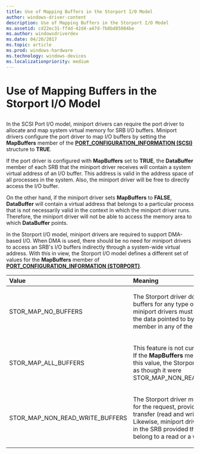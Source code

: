 ```yaml
---
title: Use of Mapping Buffers in the Storport I/O Model
author: windows-driver-content
description: Use of Mapping Buffers in the Storport I/O Model
ms.assetid: cd22ec31-ff4d-42d4-a47d-7b8bd85804be
ms.author: windowsdriverdev
ms.date: 04/20/2017
ms.topic: article
ms.prod: windows-hardware
ms.technology: windows-devices
ms.localizationpriority: medium
---
```


# Use of Mapping Buffers in the Storport I/O Model


## <span id="ddk_use_of_mapping_buffers_in_the_storport_i_o_model_kg"></span><span id="DDK_USE_OF_MAPPING_BUFFERS_IN_THE_STORPORT_I_O_MODEL_KG"></span>


In the SCSI Port I/O model, miniport drivers can require the port driver to allocate and map system virtual memory for SRB I/O buffers. Miniport drivers configure the port driver to map I/O buffers by setting the **MapBuffers** member of the [**PORT\_CONFIGURATION\_INFORMATION (SCSI)**](https://msdn.microsoft.com/library/windows/hardware/ff563900) structure to **TRUE**.

If the port driver is configured with **MapBuffers** set to **TRUE**, the **DataBuffer** member of each SRB that the miniport driver receives will contain a system virtual address of an I/O buffer. This address is valid in the address space of all processes in the system. Also, the miniport driver will be free to directly access the I/O buffer.

On the other hand, if the miniport driver sets **MapBuffers** to **FALSE**, **DataBuffer** will contain a virtual address that belongs to a particular process that is not necessarily valid in the context in which the miniport driver runs. Therefore, the miniport driver will not be able to access the memory area to which **DataBuffer** points.

In the Storport I/O model, miniport drivers are required to support DMA-based I/O. When DMA is used, there should be no need for miniport drivers to access an SRB's I/O buffers indirectly through a system-wide virtual address. With this in view, the Storport I/O model defines a different set of values for the **MapBuffers** member of [**PORT\_CONFIGURATION\_INFORMATION (STORPORT)**](https://msdn.microsoft.com/library/windows/hardware/ff563901).

<table>
<colgroup>
<col width="50%" />
<col width="50%" />
</colgroup>
<thead>
<tr class="header">
<th align="left">Value</th>
<th align="left">Meaning</th>
</tr>
</thead>
<tbody>
<tr class="odd">
<td align="left"><p>STOR_MAP_NO_BUFFERS</p></td>
<td align="left"><p>The Storport driver does not map data buffers for any type of SRB. Therefore, its miniport drivers must <em>not</em> directly access the data pointed to by the <strong>DataBuffer</strong> member in any of the SRBs it receives.</p></td>
</tr>
<tr class="even">
<td align="left"><p>STOR_MAP_ALL_BUFFERS</p></td>
<td align="left"><p>This feature is not currently implemented. If the <strong>MapBuffers</strong> member is assigned this value, the Storport driver interprets it as though it were STOR_MAP_NON_READ_WRITE_BUFFERS.</p></td>
</tr>
<tr class="odd">
<td align="left"><p>STOR_MAP_NON_READ_WRITE_BUFFERS</p></td>
<td align="left"><p>The Storport driver maps the data buffers for the request, provided it is not a data transfer (read and write) request. Likewise, miniport drivers can access data in the SRB provided that the SRB does not belong to a read or a write request.</p></td>
</tr>
</tbody>
</table>

 

 

 




